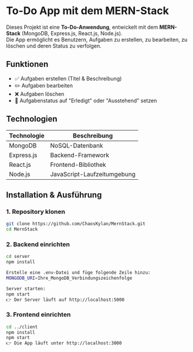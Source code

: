 # To-Do App mit dem MERN-Stack

Dieses Projekt ist eine **To-Do-Anwendung**, entwickelt mit dem **MERN-Stack** (MongoDB, Express.js, React.js, Node.js).  
Die App ermöglicht es Benutzern, Aufgaben zu erstellen, zu bearbeiten, zu löschen und deren Status zu verfolgen.

## Funktionen

- ✅ Aufgaben erstellen (Titel & Beschreibung)
- ✏️ Aufgaben bearbeiten
- ❌ Aufgaben löschen
- 🔄 Aufgabenstatus auf "Erledigt" oder "Ausstehend" setzen

## Technologien

| Technologie    | Beschreibung             |
|---------------|--------------------------|
| MongoDB       | NoSQL-Datenbank        |
| Express.js    | Backend-Framework       |
| React.js      | Frontend-Bibliothek     |
| Node.js       | JavaScript-Laufzeitumgebung |

## Installation & Ausführung

### 1. Repository klonen

```bash
git clone https://github.com/ChaosKylan/MernStack.git
cd MernStack
```

### 2. Backend einrichten
```bash
cd server
npm install

Erstelle eine .env-Datei und füge folgende Zeile hinzu:
MONGODB_URI=Ihre_MongoDB_Verbindungszeichenfolge

Server starten:
npm start
👉 Der Server läuft auf http://localhost:5000
```
### 3. Frontend einrichten

```bash
cd ../client
npm install
npm start
👉 Die App läuft unter http://localhost:3000
